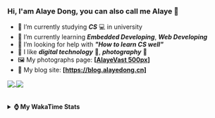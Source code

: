 ### Hi, **I'am Alaye Dong**, you can also call me **Alaye** 👋

- 📖 I’m currently studying ***CS*** 💻 in university
- 🌱 I’m currently learning ***Embedded Developing***, ***Web Developing***
- 🤔 I’m looking for help with ***"How to learn CS well"***
- 🤩 I like ***digital technology*** 📱, ***photography*** 📸
- 🖼️ My photographs page: **[[AlayeVast 500px](https://500px.com.cn/AlayeVast)]**
- 📰 My blog site: **[https://blog.alayedong.cn]**

<!--
[![Alaye's GitHub stats](https://github-readme-stats.vercel.app/api?username=Alaye-Dong&custom_title=Alaye%20Dong`s%20GitHub%20stats&show_icons=true&rank_icon=percentile&theme=transparent&include_all_commits=true&count_private=true)](https://github.com/anuraghazra/github-readme-stats) 
[![Top Langs](https://github-readme-stats.vercel.app/api/top-langs/?username=Alaye-Dong\&layout=compact&theme=transparent)](https://github.com/anuraghazra/github-readme-stats)
-->
<a href="https://github.com/anuraghazra/github-readme-stats">
  <img height=200 align="center" src="https://github-readme-stats.vercel.app/api?username=Alaye-Dong&custom_title=Alaye%20Dong`s%20GitHub%20stats&show_icons=true&rank_icon=percentile&theme=transparent&include_all_commits=true&count_private=true" />
</a>
<a href="https://github.com/anuraghazra/convoychat">
  <img height=200 align="center" src="https://github-readme-stats.vercel.app/api/top-langs/?username=Alaye-Dong&layout=compact&theme=transparent&include_all_commits=true&count_private=true&langs_count=8&card_width=300" />
</a>

<br />
<br />

<div style="display:none"> 
  <img src="https://visitor-badge.laobi.icu/badge?page_id=Alaye-Dong.Alaye-Dong"/>
</div>
<br />

<details>	
  <summary><b> ⌚ My WakaTime Stats </b></summary>

<br />

<!--START_SECTION:waka-->
![Code Time](http://img.shields.io/badge/Code%20Time-392%20hrs%2013%20mins-blue)

![Profile Views](http://img.shields.io/badge/Profile%20Views-4-blue)

![Lines of code](https://img.shields.io/badge/From%20Hello%20World%20I%27ve%20Written-816.6%20thousand%20lines%20of%20code-blue)

**🐱 My GitHub Data** 

> 📦 85.6 kB Used in GitHub's Storage 
 > 
> 🏆 17 Contributions in the Year 2025
 > 
> 🚫 Not Opted to Hire
 > 
> 📜 21 Public Repositories 
 > 
> 🔑 5 Private Repositories 
 > 
**I'm a Night 🦉** 

```text
🌞 Morning                84 commits          ██░░░░░░░░░░░░░░░░░░░░░░░   06.41 % 
🌆 Daytime                410 commits         ████████░░░░░░░░░░░░░░░░░   31.27 % 
🌃 Evening                546 commits         ██████████░░░░░░░░░░░░░░░   41.65 % 
🌙 Night                  271 commits         █████░░░░░░░░░░░░░░░░░░░░   20.67 % 
```
📅 **I'm Most Productive on Sunday** 

```text
Monday                   218 commits         ████░░░░░░░░░░░░░░░░░░░░░   16.63 % 
Tuesday                  153 commits         ███░░░░░░░░░░░░░░░░░░░░░░   11.67 % 
Wednesday                157 commits         ███░░░░░░░░░░░░░░░░░░░░░░   11.98 % 
Thursday                 225 commits         ████░░░░░░░░░░░░░░░░░░░░░   17.16 % 
Friday                   175 commits         ███░░░░░░░░░░░░░░░░░░░░░░   13.35 % 
Saturday                 153 commits         ███░░░░░░░░░░░░░░░░░░░░░░   11.67 % 
Sunday                   230 commits         ████░░░░░░░░░░░░░░░░░░░░░   17.54 % 
```


📊 **This Week I Spent My Time On** 

```text
💬 Programming Languages: 
Python                   5 hrs 47 mins       ██████████░░░░░░░░░░░░░░░   38.14 % 
Vue.js                   5 hrs 41 mins       █████████░░░░░░░░░░░░░░░░   37.49 % 
TypeScript               1 hr 6 mins         ██░░░░░░░░░░░░░░░░░░░░░░░   07.26 % 
JavaScript               46 mins             █░░░░░░░░░░░░░░░░░░░░░░░░   05.06 % 
Prisma                   22 mins             █░░░░░░░░░░░░░░░░░░░░░░░░   02.44 % 

🔥 Editors: 
VS Code                  8 hrs 21 mins       ██████████████░░░░░░░░░░░   55.02 % 
PyCharm                  6 hrs 22 mins       ██████████░░░░░░░░░░░░░░░   41.93 % 
IntelliJ IDEA            27 mins             █░░░░░░░░░░░░░░░░░░░░░░░░   03.06 % 

🐱‍💻 Projects: 
meaimos                  7 hrs 50 mins       █████████████░░░░░░░░░░░░   51.61 % 
python_admin             2 hrs 46 mins       █████░░░░░░░░░░░░░░░░░░░░   18.24 % 
Class0219                1 hr 23 mins        ██░░░░░░░░░░░░░░░░░░░░░░░   09.12 % 
Djackets                 55 mins             ██░░░░░░░░░░░░░░░░░░░░░░░   06.11 % 
djangoProject            49 mins             █░░░░░░░░░░░░░░░░░░░░░░░░   05.47 % 
```

**I Mostly Code in C** 

```text
TypeScript               6 repos             █████░░░░░░░░░░░░░░░░░░░░   20.69 % 
JavaScript               3 repos             ███░░░░░░░░░░░░░░░░░░░░░░   10.34 % 
C++                      3 repos             ███░░░░░░░░░░░░░░░░░░░░░░   10.34 % 
Java                     2 repos             ██░░░░░░░░░░░░░░░░░░░░░░░   06.90 % 
CSS                      1 repo              █░░░░░░░░░░░░░░░░░░░░░░░░   03.45 % 
```



**Timeline**

![Lines of Code chart](https://raw.githubusercontent.com/Alaye-Dong/Alaye-Dong/main/assets/bar_graph.png)


 Last Updated on 21/02/2025 18:45:04 UTC
<!--END_SECTION:waka-->

</details>
